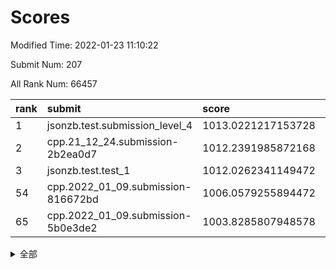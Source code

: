 # Scores

Modified Time: 2022-01-23 11:10:22

Submit Num: 207

All Rank Num: 66457

| rank |               submit               |       score        |       sigma        | pk_num |
| :--- | :--------------------------------- | :----------------- | :----------------- | :----- |
| 1    | jsonzb.test.submission_level_4     | 1013.0221217153728 | 0.8121332670547877 | 1287   |
| 2    | cpp.21_12_24.submission-2b2ea0d7   | 1012.2391985872168 | 0.7927139216983383 | 1287   |
| 3    | jsonzb.test.test_1                 | 1012.0262341149472 | 0.8004405527572916 | 1283   |
| 54   | cpp.2022_01_09.submission-816672bd | 1006.0579255894472 | 0.7503401576212034 | 1287   |
| 65   | cpp.2022_01_09.submission-5b0e3de2 | 1003.8285807948578 | 0.7150917074378411 | 1279   |


<details>
<summary>全部</summary>

| rank |                 submit                 |       score        |       sigma        | pk_num |
| :--- | :------------------------------------- | :----------------- | :----------------- | :----- |
| 1    | jsonzb.test.submission_level_4         | 1013.0221217153728 | 0.8121332670547877 | 1287   |
| 2    | cpp.21_12_24.submission-2b2ea0d7       | 1012.2391985872168 | 0.7927139216983383 | 1287   |
| 3    | jsonzb.test.test_1                     | 1012.0262341149472 | 0.8004405527572916 | 1283   |
| 4    | gobigger.level_3.submission_level_3_35 | 1011.7381148966521 | 0.7869991539759431 | 1284   |
| 5    | gobigger.level_3.submission_level_3_15 | 1011.534784285991  | 0.7865407223780816 | 1279   |
| 6    | gobigger.level_3.submission_level_3_49 | 1011.454605333933  | 0.7750116046255968 | 1281   |
| 7    | gobigger.level_3.submission_level_3_26 | 1011.2219742377663 | 0.7669293690122049 | 1289   |
| 8    | gobigger.level_3.submission_level_3_32 | 1011.1889549224232 | 0.7813694340156179 | 1283   |
| 9    | gobigger.level_3.submission_level_3_43 | 1011.1473843391511 | 0.7658910529133043 | 1285   |
| 10   | gobigger.level_3.submission_level_3_4  | 1011.09641019909   | 0.79307561701504   | 1287   |
| 11   | gobigger.level_3.submission_level_3_23 | 1010.916519784959  | 0.7773562273461918 | 1283   |
| 12   | gobigger.level_3.submission_level_3_38 | 1010.8987980129887 | 0.7486166252847026 | 1284   |
| 13   | gobigger.level_3.submission_level_3_8  | 1010.6920176038284 | 0.747161063662401  | 1282   |
| 14   | gobigger.level_3.submission_level_3_37 | 1010.6778723730288 | 0.7666272283292574 | 1283   |
| 15   | gobigger.level_3.submission_level_3_48 | 1010.6417525269914 | 0.766960651301446  | 1284   |
| 16   | gobigger.level_3.submission_level_3_36 | 1010.576001621972  | 0.7940314891229273 | 1287   |
| 17   | gobigger.level_3.submission_level_3_6  | 1010.5212132850253 | 0.7599381453423548 | 1284   |
| 18   | gobigger.level_3.submission_level_3_29 | 1010.5159263717717 | 0.7445840115897286 | 1287   |
| 19   | gobigger.level_3.submission_level_3_22 | 1010.5133193325236 | 0.7699859407984291 | 1285   |
| 20   | gobigger.level_3.submission_level_3_41 | 1010.3597684377423 | 0.7427950960762002 | 1287   |
| 21   | gobigger.level_3.submission_level_3_10 | 1010.3298332444485 | 0.7708089349043622 | 1284   |
| 22   | gobigger.level_3.submission_level_3_34 | 1010.2214798412754 | 0.7679380788608912 | 1280   |
| 23   | gobigger.level_3.submission_level_3_44 | 1010.1703851021433 | 0.7447593311845313 | 1280   |
| 24   | gobigger.level_3.submission_level_3_21 | 1010.1257014535814 | 0.7749839278574849 | 1287   |
| 25   | gobigger.level_3.submission_level_3_47 | 1010.1031080399763 | 0.7631862612956845 | 1288   |
| 26   | gobigger.level_3.submission_level_3_31 | 1010.0854799493858 | 0.7321017422012166 | 1283   |
| 27   | gobigger.level_3.submission_level_3_5  | 1009.9972684172456 | 0.7643294851871237 | 1290   |
| 28   | gobigger.level_3.submission_level_3_20 | 1009.9228123508682 | 0.7606739875977109 | 1282   |
| 29   | gobigger.level_3.submission_level_3_12 | 1009.8866272278489 | 0.7588317020232178 | 1282   |
| 30   | gobigger.level_3.submission_level_3_9  | 1009.8717296028318 | 0.7543816845372863 | 1282   |
| 31   | gobigger.level_3.submission_level_3_16 | 1009.8151260186685 | 0.7732117521097294 | 1289   |
| 32   | gobigger.level_3.submission_level_3_45 | 1009.7967360144463 | 0.7612470426303186 | 1286   |
| 33   | gobigger.level_3.submission_level_3_13 | 1009.7109023219136 | 0.749112666967336  | 1288   |
| 34   | gobigger.level_3.submission_level_3_28 | 1009.7019051346871 | 0.7402843881867748 | 1288   |
| 35   | gobigger.level_3.submission_level_3_24 | 1009.6825082438372 | 0.7563017273605346 | 1285   |
| 36   | gobigger.level_3.submission_level_3_11 | 1009.680778283451  | 0.7409291418744866 | 1282   |
| 37   | gobigger.level_3.submission_level_3_17 | 1009.6566430001335 | 0.7528158463128235 | 1286   |
| 38   | gobigger.level_3.submission_level_3_14 | 1009.6510884190149 | 0.7589613111014007 | 1285   |
| 39   | gobigger.level_3.submission_level_3_30 | 1009.587335897767  | 0.7535145741122465 | 1287   |
| 40   | gobigger.level_3.submission_level_3_46 | 1009.5274759390627 | 0.7427538059890213 | 1287   |
| 41   | gobigger.level_3.submission_level_3_40 | 1009.5226145693374 | 0.7609860027618744 | 1283   |
| 42   | gobigger.level_3.submission_level_3_33 | 1009.4607335651708 | 0.7752766694805255 | 1278   |
| 43   | gobigger.level_3.submission_level_3_7  | 1009.3953742067276 | 0.7623077306959826 | 1281   |
| 44   | gobigger.level_3.submission_level_3_39 | 1009.3167028839478 | 0.7603058382076928 | 1285   |
| 45   | gobigger.level_3.submission_level_3_18 | 1009.3160461319272 | 0.767562250477399  | 1283   |
| 46   | gobigger.level_3.submission_level_3_19 | 1009.2161357002499 | 0.7406943048376357 | 1283   |
| 47   | gobigger.level_3.submission_level_3_0  | 1008.8440899984058 | 0.740293510234389  | 1284   |
| 48   | gobigger.level_3.submission_level_3_2  | 1008.8060601161808 | 0.756020513238849  | 1284   |
| 49   | gobigger.level_3.submission_level_3_3  | 1008.7827353015182 | 0.7348461394547703 | 1286   |
| 50   | gobigger.level_3.submission_level_3_1  | 1008.7251661037016 | 0.7492302711601084 | 1286   |
| 51   | gobigger.level_3.submission_level_3_25 | 1008.6534974921325 | 0.7436335134924784 | 1282   |
| 52   | gobigger.level_3.submission_level_3_27 | 1008.5211472435378 | 0.7537760506693585 | 1285   |
| 53   | gobigger.level_3.submission_level_3_42 | 1008.4580967100269 | 0.7404583699180183 | 1282   |
| 54   | cpp.2022_01_09.submission-816672bd     | 1006.0579255894472 | 0.7503401576212034 | 1287   |
| 55   | gobigger.level_1.submission_level_1_12 | 1004.4035117540105 | 0.7081313908180484 | 1284   |
| 56   | gobigger.level_1.submission_level_1_11 | 1004.102068421956  | 0.7286634483050617 | 1277   |
| 57   | gobigger.level_1.submission_level_1_9  | 1004.0826154097791 | 0.7270619357697501 | 1286   |
| 58   | gobigger.level_1.submission_level_1_7  | 1004.0697818560888 | 0.7097369349164498 | 1277   |
| 59   | gobigger.level_1.submission_level_1_39 | 1003.9967240874407 | 0.7346103946754651 | 1286   |
| 60   | gobigger.level_1.submission_level_1_23 | 1003.99424134931   | 0.7176371552690011 | 1284   |
| 61   | gobigger.level_1.submission_level_1_43 | 1003.980444943634  | 0.7052465776314546 | 1289   |
| 62   | gobigger.level_1.submission_level_1_24 | 1003.9577736742089 | 0.7065791191681562 | 1284   |
| 63   | gobigger.level_1.submission_level_1_28 | 1003.9039455064376 | 0.7187214277966515 | 1284   |
| 64   | gobigger.level_1.submission_level_1_3  | 1003.9018578345082 | 0.7248146995706002 | 1287   |
| 65   | cpp.2022_01_09.submission-5b0e3de2     | 1003.8285807948578 | 0.7150917074378411 | 1279   |
| 66   | gobigger.level_1.submission_level_1_21 | 1003.8162080380255 | 0.7172298038295896 | 1290   |
| 67   | gobigger.level_1.submission_level_1_48 | 1003.7941944526234 | 0.7166748485984763 | 1287   |
| 68   | gobigger.level_1.submission_level_1_35 | 1003.7577364882643 | 0.7140428967897696 | 1283   |
| 69   | gobigger.level_1.submission_level_1_29 | 1003.6677716843805 | 0.7187968044384119 | 1284   |
| 70   | gobigger.level_1.submission_level_1_5  | 1003.6439796718513 | 0.7182263645958852 | 1286   |
| 71   | gobigger.level_1.submission_level_1_10 | 1003.5198842637848 | 0.7178922716850408 | 1284   |
| 72   | gobigger.level_1.submission_level_1_20 | 1003.4615753224242 | 0.7165021855420659 | 1285   |
| 73   | gobigger.level_1.submission_level_1_14 | 1003.4014546110559 | 0.7322409018984071 | 1289   |
| 74   | gobigger.level_1.submission_level_1_26 | 1003.3540152608631 | 0.7189799661443875 | 1286   |
| 75   | gobigger.level_1.submission_level_1_47 | 1003.3147616125867 | 0.7157687707423814 | 1288   |
| 76   | gobigger.level_1.submission_level_1_6  | 1003.3098479157197 | 0.708824558570782  | 1285   |
| 77   | gobigger.level_1.submission_level_1_32 | 1003.3035184527357 | 0.7076694462939133 | 1282   |
| 78   | gobigger.level_1.submission_level_1_42 | 1003.2701320055917 | 0.7145067305004462 | 1283   |
| 79   | gobigger.level_1.submission_level_1_31 | 1003.2548040464999 | 0.7116373305925194 | 1283   |
| 80   | gobigger.level_1.submission_level_1_36 | 1003.2192808133119 | 0.7145275425777788 | 1286   |
| 81   | gobigger.level_1.submission_level_1_40 | 1003.1636217378514 | 0.7084917856139388 | 1286   |
| 82   | gobigger.level_1.submission_level_1_17 | 1003.1498092501387 | 0.7154079030624095 | 1283   |
| 83   | gobigger.level_1.submission_level_1_13 | 1003.0994662849989 | 0.7179941266672465 | 1284   |
| 84   | gobigger.level_1.submission_level_1_38 | 1003.0939761910889 | 0.7138582979112852 | 1285   |
| 85   | gobigger.level_1.submission_level_1_45 | 1003.0858668465437 | 0.7161391317035115 | 1284   |
| 86   | gobigger.level_1.submission_level_1_25 | 1003.0828029755636 | 0.7215990852551892 | 1290   |
| 87   | gobigger.level_1.submission_level_1_2  | 1003.0774378878458 | 0.7137979286060522 | 1281   |
| 88   | gobigger.level_1.submission_level_1_1  | 1003.0649846176202 | 0.7198461045349246 | 1284   |
| 89   | gobigger.level_1.submission_level_1_30 | 1003.024120066402  | 0.7149199514368905 | 1283   |
| 90   | gobigger.level_1.submission_level_1_46 | 1002.9644029471691 | 0.7183502269355603 | 1287   |
| 91   | gobigger.level_1.submission_level_1_44 | 1002.8711393449566 | 0.7144943782267157 | 1287   |
| 92   | gobigger.level_1.submission_level_1_15 | 1002.8661713399318 | 0.6971826431948119 | 1285   |
| 93   | gobigger.level_1.submission_level_1_18 | 1002.8598832545524 | 0.7095290489748978 | 1288   |
| 94   | gobigger.level_1.submission_level_1_19 | 1002.7006045400094 | 0.7062677441399601 | 1282   |
| 95   | gobigger.level_1.submission_level_1_33 | 1002.6745423618643 | 0.7134214120699534 | 1281   |
| 96   | gobigger.level_1.submission_level_1_16 | 1002.5646651179266 | 0.719035169316534  | 1290   |
| 97   | gobigger.level_1.submission_level_1_41 | 1002.5200273050141 | 0.7126389544256412 | 1287   |
| 98   | gobigger.level_1.submission_level_1_27 | 1002.4867671827519 | 0.703382929151886  | 1284   |
| 99   | gobigger.level_1.submission_level_1_34 | 1002.3810680928723 | 0.7255161406741607 | 1286   |
| 100  | gobigger.level_1.submission_level_1_22 | 1002.3804823070006 | 0.7147437600370744 | 1284   |
| 101  | gobigger.level_1.submission_level_1_37 | 1002.2997677122529 | 0.7127350449391391 | 1286   |
| 102  | gobigger.level_1.submission_level_1_4  | 1002.1956362260576 | 0.7174201578130708 | 1281   |
| 103  | gobigger.level_1.submission_level_1_0  | 1002.1421663639093 | 0.6943067236258952 | 1282   |
| 104  | gobigger.level_1.submission_level_1_8  | 1002.1402725296521 | 0.7063399808561267 | 1279   |
| 105  | gobigger.level_1.submission_level_1_49 | 1002.0797148738075 | 0.7088420348606082 | 1282   |
| 106  | gobigger.random.submission_random_36   | 997.0429664436416  | 0.71958681396384   | 1279   |
| 107  | gobigger.random.submission_random_4    | 996.9916938127385  | 0.7108514948777732 | 1283   |
| 108  | gobigger.random.submission_random_27   | 996.8933654232102  | 0.7013201265484567 | 1285   |
| 109  | gobigger.random.submission_random_40   | 996.8562430585324  | 0.706048509826105  | 1286   |
| 110  | gobigger.random.submission_random_33   | 996.6713425272416  | 0.7145635444417145 | 1279   |
| 111  | gobigger.random.submission_random_13   | 996.5541149124558  | 0.7220022690516857 | 1279   |
| 112  | gobigger.random.submission_random_28   | 996.5059806479364  | 0.7229465380022136 | 1282   |
| 113  | gobigger.random.submission_random_45   | 996.4637787897486  | 0.7165017007958108 | 1289   |
| 114  | gobigger.random.submission_random_5    | 996.4105672575067  | 0.7071481071037535 | 1286   |
| 115  | gobigger.random.submission_random_1    | 996.3826202675848  | 0.7100356832428001 | 1282   |
| 116  | gobigger.random.submission_random_42   | 996.3281455443606  | 0.7036871614060504 | 1287   |
| 117  | gobigger.random.submission_random_35   | 996.270353682276   | 0.7167852680852183 | 1286   |
| 118  | gobigger.random.submission_random_9    | 996.229226409113   | 0.7296145049402033 | 1287   |
| 119  | gobigger.random.submission_random_22   | 996.1841504464644  | 0.7028639165870089 | 1283   |
| 120  | gobigger.random.submission_random_16   | 996.1788041760209  | 0.7255605142548733 | 1285   |
| 121  | gobigger.random.submission_random_47   | 996.1766305425296  | 0.7081547455868594 | 1289   |
| 122  | gobigger.random.submission_random_12   | 996.1593931233734  | 0.7082836739168964 | 1284   |
| 123  | gobigger.random.submission_random_30   | 996.1319361002812  | 0.7147884858489989 | 1284   |
| 124  | gobigger.random.submission_random_46   | 996.0518654490418  | 0.7126493274178456 | 1281   |
| 125  | gobigger.random.submission_random_37   | 996.0480688297364  | 0.7278768716076204 | 1285   |
| 126  | gobigger.random.submission_random_31   | 996.0005265436647  | 0.7005094868894848 | 1285   |
| 127  | gobigger.random.submission_random_32   | 995.994407164602   | 0.7021713449306296 | 1281   |
| 128  | gobigger.random.submission_random_10   | 995.9512780134686  | 0.7121475593599249 | 1281   |
| 129  | gobigger.random.submission_random_25   | 995.9391617971389  | 0.7075315354734096 | 1284   |
| 130  | gobigger.random.submission_random_38   | 995.8461556091546  | 0.7051494058562263 | 1280   |
| 131  | gobigger.random.submission_random_19   | 995.838121209873   | 0.7169783889258973 | 1279   |
| 132  | gobigger.random.submission_random_44   | 995.8310515903946  | 0.720516681435012  | 1279   |
| 133  | gobigger.random.submission_random_6    | 995.7371526035917  | 0.6992620233923957 | 1284   |
| 134  | gobigger.random.submission_random_14   | 995.7311218312188  | 0.7094159220882912 | 1283   |
| 135  | gobigger.random.submission_random_15   | 995.6953310330478  | 0.7080755018059485 | 1284   |
| 136  | gobigger.random.submission_random_3    | 995.6703835797858  | 0.7037972619555718 | 1284   |
| 137  | gobigger.random.submission_random_41   | 995.6137513884785  | 0.7095864069477256 | 1290   |
| 138  | gobigger.random.submission_random_8    | 995.5951035199068  | 0.7249026796525505 | 1290   |
| 139  | gobigger.random.submission_random_20   | 995.5770565219025  | 0.7104124583014941 | 1283   |
| 140  | gobigger.random.submission_random_43   | 995.532399623426   | 0.7126713787230288 | 1283   |
| 141  | gobigger.random.submission_random_18   | 995.3981465928164  | 0.7123446950762414 | 1281   |
| 142  | gobigger.random.submission_random_24   | 995.3454436438593  | 0.7204014977475406 | 1285   |
| 143  | gobigger.random.submission_random_29   | 995.2936258929697  | 0.7253454442030849 | 1288   |
| 144  | gobigger.random.submission_random_11   | 995.182529609114   | 0.7176679485147883 | 1287   |
| 145  | gobigger.random.submission_random_7    | 995.1273867873781  | 0.7095674288378975 | 1281   |
| 146  | gobigger.random.submission_random_23   | 995.1268619925303  | 0.7111528511360703 | 1289   |
| 147  | gobigger.random.submission_random_0    | 995.0814846713831  | 0.7223783642242161 | 1283   |
| 148  | gobigger.random.submission_random_39   | 995.0802637858188  | 0.7212414382624296 | 1283   |
| 149  | gobigger.random.submission_random_48   | 995.0291574102657  | 0.706865479874144  | 1287   |
| 150  | gobigger.random.submission_random_2    | 994.9912951477966  | 0.7218670900801871 | 1287   |
| 151  | gobigger.random.submission_random_26   | 994.9273726550487  | 0.6979179199947644 | 1286   |
| 152  | gobigger.random.submission_random_21   | 994.9056063865544  | 0.7201761889718337 | 1282   |
| 153  | gobigger.random.submission_random_17   | 994.8796794856308  | 0.7234868531994669 | 1280   |
| 154  | gobigger.random.submission_random_34   | 994.799417155311   | 0.7274513160937159 | 1283   |
| 155  | gobigger.random.submission_random_49   | 993.8763990323814  | 0.7108460944382388 | 1287   |
| 156  | gobigger.level_2.submission_level_2_17 | 993.4142650151591  | 0.7302726157966505 | 1284   |
| 157  | gobigger.level_2.submission_level_2_32 | 993.4055981437815  | 0.7434049084400971 | 1280   |
| 158  | gobigger.level_2.submission_level_2_34 | 993.3671682245518  | 0.7284905178613114 | 1282   |
| 159  | gobigger.level_2.submission_level_2_2  | 993.2891848336785  | 0.7403172868355383 | 1284   |
| 160  | gobigger.level_2.submission_level_2_25 | 993.219230006561   | 0.7332936467071967 | 1279   |
| 161  | gobigger.level_2.submission_level_2_5  | 993.2067271091219  | 0.7316562160203618 | 1284   |
| 162  | gobigger.level_2.submission_level_2_12 | 993.1884088117188  | 0.73577060554745   | 1286   |
| 163  | gobigger.level_2.submission_level_2_46 | 993.1331866987654  | 0.7295504916151969 | 1288   |
| 164  | gobigger.level_2.submission_level_2_20 | 993.0516443017896  | 0.740633267640081  | 1286   |
| 165  | gobigger.level_2.submission_level_2_0  | 992.9202761070611  | 0.7439032527852769 | 1282   |
| 166  | gobigger.level_2.submission_level_2_26 | 992.8736758557433  | 0.7339470980764018 | 1289   |
| 167  | gobigger.level_2.submission_level_2_38 | 992.8128499451499  | 0.7375607696281955 | 1281   |
| 168  | gobigger.level_2.submission_level_2_49 | 992.5584228920737  | 0.7398145560051741 | 1281   |
| 169  | gobigger.level_2.submission_level_2_13 | 992.5267630785949  | 0.7197365928167174 | 1285   |
| 170  | gobigger.level_2.submission_level_2_21 | 992.480490329838   | 0.7562387151119183 | 1279   |
| 171  | gobigger.level_2.submission_level_2_16 | 992.4373082572326  | 0.7304909230132708 | 1280   |
| 172  | gobigger.level_2.submission_level_2_14 | 992.4135756787588  | 0.7307447844593127 | 1287   |
| 173  | gobigger.level_2.submission_level_2_3  | 992.3136876262963  | 0.7337617813561003 | 1281   |
| 174  | gobigger.level_2.submission_level_2_30 | 992.2732810479049  | 0.7424443210029279 | 1287   |
| 175  | gobigger.level_2.submission_level_2_48 | 992.1594268186353  | 0.7529015508583273 | 1285   |
| 176  | gobigger.level_2.submission_level_2_36 | 992.1367059773753  | 0.750962849732157  | 1289   |
| 177  | gobigger.level_2.submission_level_2_39 | 992.0810333055598  | 0.7443255027571695 | 1289   |
| 178  | gobigger.level_2.submission_level_2_18 | 992.0689974388586  | 0.7431198856103598 | 1280   |
| 179  | gobigger.level_2.submission_level_2_7  | 992.0355836968138  | 0.7441041092007266 | 1285   |
| 180  | gobigger.level_2.submission_level_2_24 | 991.9719467922278  | 0.7604950393995885 | 1287   |
| 181  | gobigger.level_2.submission_level_2_31 | 991.9130218242826  | 0.7396842579206044 | 1286   |
| 182  | gobigger.level_2.submission_level_2_37 | 991.8797436372338  | 0.7333015002513991 | 1287   |
| 183  | gobigger.level_2.submission_level_2_1  | 991.8623450838458  | 0.74733856159844   | 1285   |
| 184  | gobigger.level_2.submission_level_2_28 | 991.8443328634893  | 0.7479223377666288 | 1284   |
| 185  | gobigger.level_2.submission_level_2_22 | 991.8125286781495  | 0.7477800779868871 | 1288   |
| 186  | gobigger.level_2.submission_level_2_8  | 991.7260959402893  | 0.7552293959171447 | 1285   |
| 187  | gobigger.level_2.submission_level_2_40 | 991.7129521554555  | 0.7472147533397527 | 1283   |
| 188  | gobigger.level_2.submission_level_2_23 | 991.5944451445009  | 0.7513565638606369 | 1287   |
| 189  | gobigger.level_2.submission_level_2_47 | 991.5884969613013  | 0.7485067430919614 | 1281   |
| 190  | gobigger.level_2.submission_level_2_44 | 991.5725989526977  | 0.7445967025750346 | 1287   |
| 191  | gobigger.level_2.submission_level_2_35 | 991.5662521801012  | 0.761684836308494  | 1285   |
| 192  | gobigger.level_2.submission_level_2_11 | 991.5124656796288  | 0.7611444072162699 | 1282   |
| 193  | gobigger.level_2.submission_level_2_42 | 991.5100023695213  | 0.7421543668001684 | 1283   |
| 194  | gobigger.level_2.submission_level_2_10 | 991.5062704395989  | 0.7351843806776288 | 1283   |
| 195  | gobigger.level_2.submission_level_2_45 | 991.4733706855062  | 0.7457967156713782 | 1281   |
| 196  | gobigger.level_2.submission_level_2_43 | 991.3578795107895  | 0.7385480861000079 | 1285   |
| 197  | gobigger.level_2.submission_level_2_27 | 991.3406030426761  | 0.7416455254643017 | 1282   |
| 198  | gobigger.level_2.submission_level_2_15 | 991.2697394533483  | 0.7654745861005525 | 1278   |
| 199  | gobigger.level_2.submission_level_2_4  | 991.2591644206213  | 0.7599751226297885 | 1284   |
| 200  | gobigger.level_2.submission_level_2_41 | 991.2586095005496  | 0.7385630206616985 | 1283   |
| 201  | gobigger.level_2.submission_level_2_9  | 991.1809925450909  | 0.7437013234175637 | 1283   |
| 202  | gobigger.level_2.submission_level_2_19 | 990.9558087890575  | 0.7826912397544081 | 1286   |
| 203  | gobigger.level_2.submission_level_2_6  | 990.7712137907796  | 0.7535376388178784 | 1284   |
| 204  | gobigger.level_2.submission_level_2_33 | 990.6447177687348  | 0.7680177031321945 | 1285   |
| 205  | gobigger.level_2.submission_level_2_29 | 990.4950750950884  | 0.7748027684907414 | 1278   |
| 206  | gobigger.none.submission_none_1        | 977.5854848883624  | 1.3857753967517998 | 1284   |
| 207  | gobigger.none.submission_none_0        | 975.9530466550119  | 1.4546075116688726 | 1282   |

</details>
